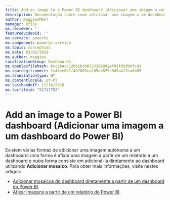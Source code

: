 ```yaml
---
title: Add an image to a Power BI dashboard (Adicionar uma imagem a um dashboard do Power BI)
description: Documentação sobre como adicionar uma imagem a um dashboard do Power BI.
author: maggiesMSFT
manager: kfile
ms.reviewer: ''
featuredvideoid: ''
ms.service: powerbi
ms.component: powerbi-service
ms.topic: conceptual
ms.date: 03/02/2018
ms.author: maggies
LocalizationGroup: Dashboards
ms.openlocfilehash: bcc2bacc120b1bcb07233d9892ef01fd5d99fcd3
ms.sourcegitcommit: 1e4fee6d1f4b7803ea285eb879c8d5a4f7ea8b85
ms.translationtype: HT
ms.contentlocale: pt-PT
ms.lasthandoff: 11/16/2018
ms.locfileid: "51717752"
---
```

# <a name="add-an-image-to-a-power-bi-dashboard"></a>Add an image to a Power BI dashboard (Adicionar uma imagem a um dashboard do Power BI)
Existem várias formas de adicionar uma imagem autónoma a um dashboard: uma forma é afixar uma imagem a partir de um relatório a um dashboard e outra forma consiste em adicioná-la diretamente ao dashboard utilizando **Adicionar mosaico**.  Para obter mais informações, visite nestes artigos:

* [Adicionar mosaicos do dashboard diretamente a partir de um dashboard do Power BI](service-dashboard-add-widget.md).
* [Afixar imagens a partir de um relatório do Power BI](service-dashboard-pin-tile-from-report.md).

